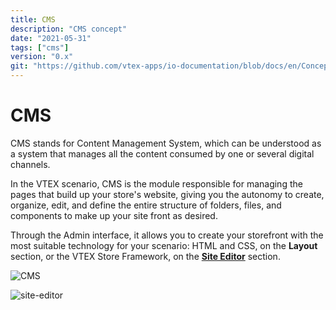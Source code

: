 ```yaml
---
title: CMS
description: "CMS concept"
date: "2021-05-31"
tags: ["cms"]
version: "0.x"
git: "https://github.com/vtex-apps/io-documentation/blob/docs/en/Concepts/cms.md"
---
```


# CMS
CMS stands for Content Management System, which can be understood as a system that manages all the content consumed by one or several digital channels. 

In the VTEX scenario, CMS is the module responsible for managing the pages that build up your store's website, giving you the autonomy to create, organize, edit, and define the entire structure of folders, files, and components to make up your site front as desired. 

Through the Admin interface, it allows you to create your storefront with the most suitable technology for your scenario: HTML and CSS, on the **Layout** section, or the VTEX Store Framework, on the [**Site Editor**](https://developers.vtex.com/vtex-developer-docs/docs/vtex-io-documentation-site-editor) section. 

![CMS](https://user-images.githubusercontent.com/52087100/119380423-13035080-bc97-11eb-8c1d-4b0c25f39194.png)

![site-editor](https://user-images.githubusercontent.com/52087100/119380417-11398d00-bc97-11eb-9ebd-2be23aad6856.png)

